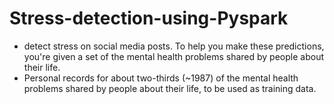 # Stress-detection-using-Pyspark
- detect stress on social media posts. To help you make these predictions, you're given a set of the
  mental health problems shared by people about their life.
- Personal records for about two-thirds (~1987) of the mental health problems shared by people about
  their life, to be used as training data. 
